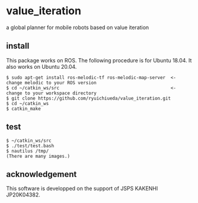 # value_iteration

a global planner for mobile robots based on value iteration


## install

This package works on ROS. The following procedure is for Ubuntu 18.04. It also works on Ubuntu 20.04.

```
$ sudo apt-get install ros-melodic-tf ros-melodic-map-server  <- change melodic to your ROS version
$ cd ~/catkin_ws/src                                          <- change to your workspace directory
$ git clone https://github.com/ryuichiueda/value_iteration.git
$ cd ~/catkin_ws
$ catkin_make
```

## test

```
$ ~/catkin_ws/src
$ ./test/test.bash
$ nautilus /tmp/
(There are many images.)
```


## acknowledgement

This software is developped on the support of JSPS KAKENHI JP20K04382.

